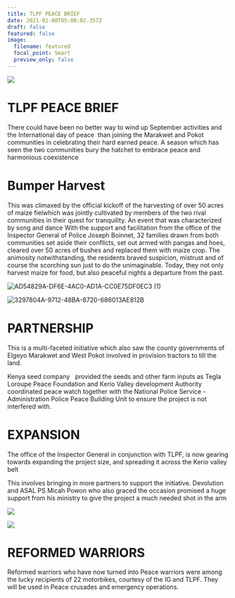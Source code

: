 ```yaml
---
title: TLPF PEACE BRIEF
date: 2021-02-08T05:08:02.357Z
draft: false
featured: false
image:
  filename: featured
  focal_point: Smart
  preview_only: false
---
```

![](https://web.archive.org/web/20181118164522im_/http://teglapeacefoundation.org/wp-content/uploads/2018/09/F3383B0E-5440-466D-8602-957F65309DA2-1-800x600.jpeg)

# **TLPF PEACE BRIEF**

There could have been no better way to wind up September activities and the International day of peace  than joining the Marakwet and Pokot communities in celebrating their hard earned peace. A season which has seen the two communities bury the hatchet to embrace peace and harmonious coexistence

# Bumper Harvest

This was climaxed by the official kickoff of the harvesting of over 50 acres of maize fielwhich was jointly cultivated by members of the two rival communities in their quest for tranquility. An event that was characterized by song and dance With the support and facilitation from the office of the Inspector General of Police Joseph Boinnet, 32 families drawn from both communities set aside their conflicts, set out armed with pangas and hoes, cleared over 50 acres of bushes and replaced them with maize crop. The animosity notwithstanding, the residents braved suspicion, mistrust and of course the scorching sun just to do the unimaginable. Today, they not only harvest maize for food, but also peaceful nights a departure from the past.

![](https://web.archive.org/web/20181121030902im_/http://teglapeacefoundation.org/wp-content/uploads/2018/09/AD54829A-DF6E-4AC0-AD1A-CC0E75DF0EC3-1-e1538375914437.jpeg "AD54829A-DF6E-4AC0-AD1A-CC0E75DF0EC3 (1)")

![](https://web.archive.org/web/20181121030902im_/http://teglapeacefoundation.org/wp-content/uploads/2018/09/3297804A-9712-48BA-8720-686013AE812B-e1538380276419.jpeg "3297804A-9712-48BA-8720-686013AE812B")

# **PARTNERSHIP**

This is a multi-faceted initiative which also saw the county governments of Elgeyo Marakwet and West Pokot involved in provision tractors to till the land.

Kenya seed company   provided the seeds and other farm inputs as Tegla Loroupe Peace Foundation and Kerio Valley development Authority coordinated peace watch together with the National Police Service - Administration Police Peace Building Unit to ensure the project is not interfered with.

# EXPANSION

The office of the Inspector General in conjunction with TLPF, is now gearing towards expanding the project size, and spreading it across the Kerio valley belt

This involves bringing in more partners to support the initiative. Devolution and ASAL PS Micah Powon who also graced the occasion promised a huge support from his ministry to give the project a much needed shot in the arm

![](https://web.archive.org/web/20181121030902im_/http://teglapeacefoundation.org/wp-content/uploads/2018/09/D368A22B-8FFD-488A-A8AB-4370D6EBE464.jpeg)

![](https://web.archive.org/web/20181121030902im_/http://teglapeacefoundation.org/wp-content/uploads/2018/09/D0731C1D-E253-4373-BB8C-4C028C4F0625.jpeg)

# **REFORMED WARRIORS** 

Reformed warriors who have now turned into Peace warriors were among the lucky recipients of 22 motorbikes, courtesy of the IG and TLPF. They will be used in Peace crusades and emergency operations.

[](https://web.archive.org/web/20181121030902/https://www.facebook.com/ "Tegla Loroupe  Peace Foundation on Facebook") [](https://web.archive.org/web/20181121030902/https://twitter.com/ "Tegla Loroupe  Peace Foundation on Twitter") [](https://web.archive.org/web/20181121030902/https://www.pinterest.com/ "Tegla Loroupe  Peace Foundation on Pinterest")